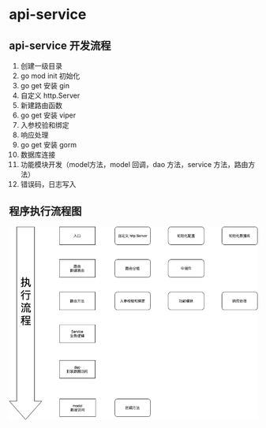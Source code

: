 # api-service
## api-service 开发流程
1. 创建一级目录
2. go mod init 初始化
3. go get 安装 gin
4. 自定义 http.Server
5. 新建路由函数
6. go get 安装 viper
7. 入参校验和绑定
8. 响应处理
9. go get 安装 gorm
10. 数据库连接
11. 功能模块开发（model方法，model 回调，dao 方法，service 方法，路由方法）
12. 错误码，日志写入

## 程序执行流程图
![](./api-server.png)